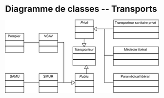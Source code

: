 Diagramme de classes -- Transports
====================================

![Diagramme de classes -- Transports](../../rapport/exports/classes_transports.png "Diagramme de classes -- Transports")

